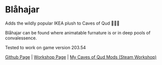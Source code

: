 # Blåhajar

Adds the wildly popular IKEA plush to Caves of Qud 🥰🦈🥰

Blåhajar can be found where animatable furnature is or in deep pools of convalessence.

Tested to work on game version 203.54

[Github Page](https://github.com/librarianmage/Blahajar) \| [Workshop Page](https://steamcommunity.com/sharedfiles/filedetails/?id=2841450425) \| [My Caves of Qud Mods (Steam Workshop)](https://steamcommunity.com/profiles/76561198836298826/myworkshopfiles/?appid=333640)
